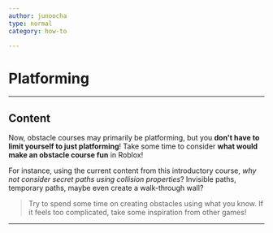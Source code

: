```yaml
---
author: junoocha
type: normal
category: how-to

---
```


# Platforming
---

## Content

Now, obstacle courses may primarily be platforming, but you **don't have to limit yourself to just platforming**! Take some time to consider **what would make an obstacle course fun** in Roblox! 

For instance, using the current content from this introductory course, *why not consider secret paths using collision properties*? Invisible paths, temporary paths, maybe even create a walk-through wall?

> Try to spend some time on creating obstacles using what you know. If it feels too complicated, take some inspiration from other games!

---
